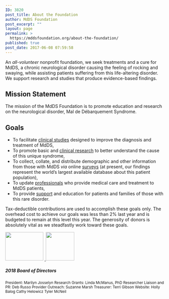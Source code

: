```yaml
---
ID: 3820
post_title: About the Foundation
author: MdDS Foundation
post_excerpt: ""
layout: page
permalink: >
  https://mddsfoundation.org/about-the-foundation/
published: true
post_date: 2017-06-08 07:59:58
---
```

<p class="p1"><span style="font-size: inherit;">An </span><em style="font-size: inherit;">all-volunteer</em><span style="font-size: inherit;"> nonprofit foundation, we seek treatments and a cure for MdDS, a chronic neurological disorder causing the feeling of rocking and swaying, while assisting patients suffering from this life-altering disorder. We support research and studies that produce evidence-based findings.</span></p>

<h2>Mission Statement</h2>
The mission of the MdDS Foundation is to promote education and research on the neurological disorder, Mal de Débarquement Syndrome.
<h2>Goals</h2>
<ul>
 	<li>To facilitate <a href="http://mddsfoundation.org/clinical-studies/">clinical studies</a> designed to improve the diagnosis and treatment of MdDS,</li>
 	<li>To promote basic and <a title="Research Studies Seek to Understand MdDS" href="https://mddsfoundation.org/research/">clinical research</a> to better understand the cause of this unique syndrome,</li>
 	<li>To collect, collate, and distribute demographic and other information from those with MdDS <em>via</em> online <a title="Surveys" href="https://mddsfoundation.org/patient-surveys/">surveys</a> (at present, our findings represent the world’s largest available database about this patient population),</li>
 	<li>To update <a href="http://mddsfoundation.org/find-a-doctor">professionals</a> who provide medical care and treatment to MdDS patients,</li>
 	<li>To provide <a href="https://mddsfoundation.org/support/">support</a> and education for patients and families of those with this rare disorder.</li>
</ul>
Tax-deductible contributions are used to accomplish these goals only. The overhead cost to achieve our goals was less than 2% last year and is budgeted to remain at this level this year. The generosity of donors is absolutely vital as we steadfastly work toward these goals.

<a href="https://greatnonprofits.org/org/mdds-foundation"><img class="alignnone wp-image-5535" src="https://mddsfoundation.org/wp-content/uploads/2017/10/gnpbadge.png" alt="" width="120" height="90" /></a> <a href="https://www.guidestar.org/profile/20-5953110"> </a><a href="https://www.guidestar.org/profile/20-5953110"><img class="alignnone wp-image-5572" src="https://mddsfoundation.org/wp-content/uploads/2017/06/guidestar-platinum-135x135-150x150.png" alt="" width="90" height="90" /></a>
<h5>2018 Board of Directors</h5>
<small>President: Marilyn Josselyn
Research Grants: Linda McManus, PhD
Researcher Liaison and PR: Deb Russo
Provider Outreach: Suzanne Marsh
Treasurer: Terri Gibson
Website: Holly Balog
Cathy Helowicz
Tyler McNeil
</small>